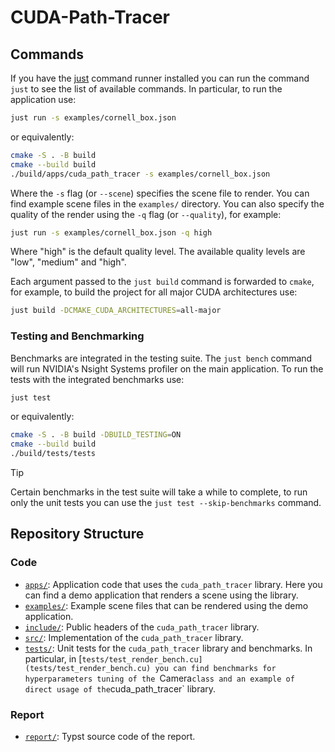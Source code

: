 # CUDA-Path-Tracer

## Commands

If you have the [just](https://github.com/casey/just) command runner installed you can run the command `just` to see the list of available commands. In particular, to run the application use:

```bash
just run -s examples/cornell_box.json
```

or equivalently:

```bash
cmake -S . -B build
cmake --build build
./build/apps/cuda_path_tracer -s examples/cornell_box.json
```

Where the `-s` flag (or `--scene`) specifies the scene file to render. You can find example scene files in the `examples/` directory. You can also specify the quality of the render using the `-q` flag (or `--quality`), for example:

```bash
just run -s examples/cornell_box.json -q high
```

Where "high" is the default quality level. The available quality levels are "low", "medium" and "high".

Each argument passed to the `just build` command is forwarded to `cmake`, for example, to build the project for all major CUDA architectures use:

```bash
just build -DCMAKE_CUDA_ARCHITECTURES=all-major
```

### Testing and Benchmarking

Benchmarks are integrated in the testing suite. The `just bench` command will run NVIDIA's Nsight Systems profiler on the main application. To run the tests with the integrated benchmarks use:

```bash
just test
```

or equivalently:

```bash
cmake -S . -B build -DBUILD_TESTING=ON
cmake --build build
./build/tests/tests
```

> [!TIP]
> Certain benchmarks in the test suite will take a while to complete, to run only the unit tests you can use the `just test --skip-benchmarks` command.

## Repository Structure

### Code

- [`apps/`](apps/): Application code that uses the `cuda_path_tracer` library. Here you can find a demo application that renders a scene using the library.
- [`examples/`](examples/): Example scene files that can be rendered using the demo application.
- [`include/`](include/): Public headers of the `cuda_path_tracer` library.
- [`src/`](src/): Implementation of the `cuda_path_tracer` library.
- [`tests/`](tests/): Unit tests for the `cuda_path_tracer` library and benchmarks. In particular, in [`tests/test_render_bench.cu](tests/test_render_bench.cu) you can find benchmarks for hyperparameters tuning of the `Camera` class and an example of direct usage of the `cuda_path_tracer` library.

### Report

- [`report/`](report/): Typst source code of the report.
